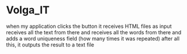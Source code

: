 # Volga_IT
when my application clicks the button 
it receives HTML files as input
receives all the text from there and receives all the words from there and adds a word uniqueness field (how many times it was repeated)
after all this, it outputs the result to a text file
